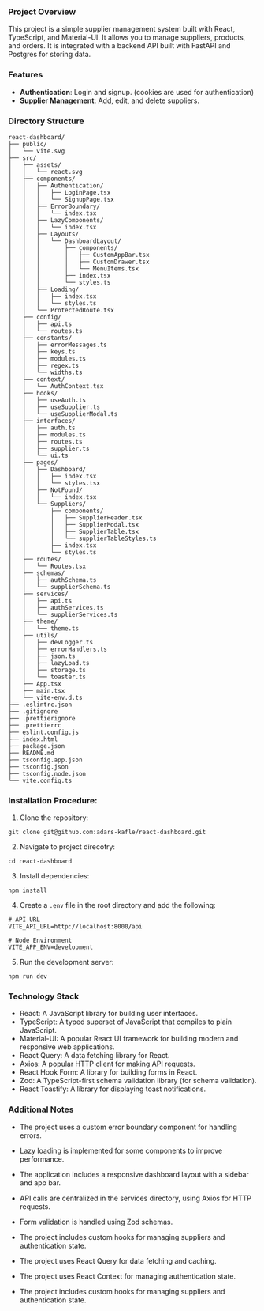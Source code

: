 ### Project Overview

This project is a simple supplier management system built with React, TypeScript, and Material-UI. It allows you to manage suppliers, products, and orders. It is integrated with a backend API built with FastAPI and Postgres for storing data.

### Features

- **Authentication**: Login and signup. (cookies are used for authentication)
- **Supplier Management**: Add, edit, and delete suppliers.

### Directory Structure

```
react-dashboard/
├── public/
│   └── vite.svg
├── src/
│   ├── assets/
│   │   └── react.svg
│   ├── components/
│   │   ├── Authentication/
│   │   │   ├── LoginPage.tsx
│   │   │   └── SignupPage.tsx
│   │   ├── ErrorBoundary/
│   │   │   └── index.tsx
│   │   ├── LazyComponents/
│   │   │   └── index.tsx
│   │   ├── Layouts/
│   │   │   └── DashboardLayout/
│   │   │       ├── components/
│   │   │       │   ├── CustomAppBar.tsx
│   │   │       │   ├── CustomDrawer.tsx
│   │   │       │   └── MenuItems.tsx
│   │   │       ├── index.tsx
│   │   │       └── styles.ts
│   │   ├── Loading/
│   │   │   ├── index.tsx
│   │   │   └── styles.ts
│   │   └── ProtectedRoute.tsx
│   ├── config/
│   │   ├── api.ts
│   │   └── routes.ts
│   ├── constants/
│   │   ├── errorMessages.ts
│   │   ├── keys.ts
│   │   ├── modules.ts
│   │   ├── regex.ts
│   │   └── widths.ts
│   ├── context/
│   │   └── AuthContext.tsx
│   ├── hooks/
│   │   ├── useAuth.ts
│   │   ├── useSupplier.ts
│   │   └── useSupplierModal.ts
│   ├── interfaces/
│   │   ├── auth.ts
│   │   ├── modules.ts
│   │   ├── routes.ts
│   │   ├── supplier.ts
│   │   └── ui.ts
│   ├── pages/
│   │   ├── Dashboard/
│   │   │   ├── index.tsx
│   │   │   └── styles.tsx
│   │   ├── NotFound/
│   │   │   └── index.tsx
│   │   └── Suppliers/
│   │       ├── components/
│   │       │   ├── SupplierHeader.tsx
│   │       │   ├── SupplierModal.tsx
│   │       │   ├── SupplierTable.tsx
│   │       │   └── supplierTableStyles.ts
│   │       ├── index.tsx
│   │       └── styles.ts
│   ├── routes/
│   │   └── Routes.tsx
│   ├── schemas/
│   │   ├── authSchema.ts
│   │   └── supplierSchema.ts
│   ├── services/
│   │   ├── api.ts
│   │   ├── authServices.ts
│   │   └── supplierServices.ts
│   ├── theme/
│   │   └── theme.ts
│   ├── utils/
│   │   ├── devLogger.ts
│   │   ├── errorHandlers.ts
│   │   ├── json.ts
│   │   ├── lazyLoad.ts
│   │   ├── storage.ts
│   │   └── toaster.ts
│   ├── App.tsx
│   ├── main.tsx
│   └── vite-env.d.ts
├── .eslintrc.json
├── .gitignore
├── .prettierignore
├── .prettierrc
├── eslint.config.js
├── index.html
├── package.json
├── README.md
├── tsconfig.app.json
├── tsconfig.json
├── tsconfig.node.json
└── vite.config.ts
```

### Installation Procedure:

1. Clone the repository:

```
git clone git@github.com:adars-kafle/react-dashboard.git
```

2. Navigate to project direcotry:

```
cd react-dashboard
```

3. Install dependencies:

```
npm install
```

4. Create a `.env` file in the root directory and add the following:

```
# API URL
VITE_API_URL=http://localhost:8000/api

# Node Environment
VITE_APP_ENV=development
```

5. Run the development server:

```
npm run dev
```

### Technology Stack

- React: A JavaScript library for building user interfaces.
- TypeScript: A typed superset of JavaScript that compiles to plain JavaScript.
- Material-UI: A popular React UI framework for building modern and responsive web applications.
- React Query: A data fetching library for React.
- Axios: A popular HTTP client for making API requests.
- React Hook Form: A library for building forms in React.
- Zod: A TypeScript-first schema validation library (for schema validation).
- React Toastify: A library for displaying toast notifications.

### Additional Notes

- The project uses a custom error boundary component for handling errors.

- Lazy loading is implemented for some components to improve performance.

- The application includes a responsive dashboard layout with a sidebar and app bar.

- API calls are centralized in the services directory, using Axios for HTTP requests.

- Form validation is handled using Zod schemas.

- The project includes custom hooks for managing suppliers and authentication state.

- The project uses React Query for data fetching and caching.

- The project uses React Context for managing authentication state.

- The project includes custom hooks for managing suppliers and authentication state.
